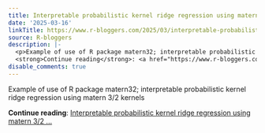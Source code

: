 ```yaml
---
title: Interpretable probabilistic kernel ridge regression using matern 3/2 kernels
date: '2025-03-16'
linkTitle: https://www.r-bloggers.com/2025/03/interpretable-probabilistic-kernel-ridge-regression-using-matern-3-2-kernels/
source: R-bloggers
description: |-
  <p>Example of use of R package matern32; interpretable probabilistic kernel ridge regression using matern 3/2 kernels</p>
  <strong>Continue reading</strong>: <a href="https://www.r-bloggers.com/2025/03/interpretable-probabilistic-kernel-ridge-regression-using-matern-3-2-kernels/">Interpretable probabilistic kernel ridge regression using matern 3/2 ...
disable_comments: true
---
```

<p>Example of use of R package matern32; interpretable probabilistic kernel ridge regression using matern 3/2 kernels</p>
<strong>Continue reading</strong>: <a href="https://www.r-bloggers.com/2025/03/interpretable-probabilistic-kernel-ridge-regression-using-matern-3-2-kernels/">Interpretable probabilistic kernel ridge regression using matern 3/2 ...
